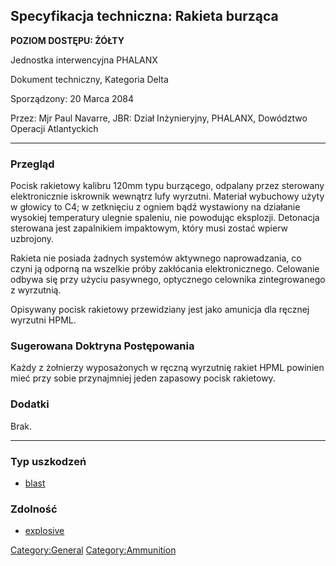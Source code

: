 ## Specyfikacja techniczna: Rakieta burząca

**POZIOM DOSTĘPU: ŻÓŁTY**

Jednostka interwencyjna PHALANX

Dokument techniczny, Kategoria Delta

Sporządzony: 20 Marca 2084

Przez: Mjr Paul Navarre, JBR: Dział Inżynieryjny, PHALANX, Dowództwo
Operacji Atlantyckich

------------------------------------------------------------------------

### Przegląd

Pocisk rakietowy kalibru 120mm typu burzącego, odpalany przez sterowany
elektronicznie iskrownik wewnątrz lufy wyrzutni. Materiał wybuchowy
użyty w głowicy to C4; w zetknięciu z ogniem bądź wystawiony na
działanie wysokiej temperatury ulegnie spaleniu, nie powodując
eksplozji. Detonacja sterowana jest zapalnikiem impaktowym, który musi
zostać wpierw uzbrojony.

Rakieta nie posiada żadnych systemów aktywnego naprowadzania, co czyni
ją odporną na wszelkie próby zakłócania elektronicznego. Celowanie
odbywa się przy użyciu pasywnego, optycznego celownika zintegrowanego z
wyrzutnią.

Opisywany pocisk rakietowy przewidziany jest jako amunicja dla ręcznej
wyrzutni HPML.

### Sugerowana Doktryna Postępowania

Każdy z żołnierzy wyposażonych w ręczną wyrzutnię rakiet HPML powinien
mieć przy sobie przynajmniej jeden zapasowy pocisk rakietowy.

### Dodatki

Brak.

------------------------------------------------------------------------

### Typ uszkodzeń

- [blast](Damage/blast "wikilink")

### Zdolność

- [explosive](Skills/explosive "wikilink")

[Category:General](Category:General "wikilink")
[Category:Ammunition](Category:Ammunition "wikilink")